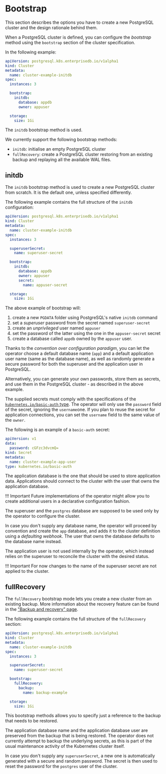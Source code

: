 # Bootstrap

This section describes the options you have to create a new
PostgreSQL cluster and the design rationale behind them.

When a PostgreSQL cluster is defined, you can configure the
*bootstrap* method using the `bootstrap` section of the cluster
specification.

In the following example:

```yaml
apiVersion: postgresql.k8s.enterprisedb.io/v1alpha1
kind: Cluster
metadata:
  name: cluster-example-initdb
spec:
  instances: 3

  bootstrap:
    initdb:
      database: appdb
      owner: appuser

  storage:
    size: 1Gi
```

The `initdb` bootstrap method is used.

We currently support the following bootstrap methods:

- `initdb`: initialise an empty PostgreSQL cluster
- `fullRecovery`: create a PostgreSQL cluster restoring from an existing backup
   and replaying all the available WAL files.

## initdb

The `initdb` bootstrap method is used to create a new PostgreSQL cluster from
scratch. It is the default one, unless specified differently.

The following example contains the full structure of the `initdb` configuration:

```yaml
apiVersion: postgresql.k8s.enterprisedb.io/v1alpha1
kind: Cluster
metadata:
  name: cluster-example-initdb
spec:
  instances: 3

  superuserSecret:
    name: superuser-secret

  bootstrap:
    initdb:
      database: appdb
      owner: appuser
      secret:
        name: appuser-secret

  storage:
    size: 1Gi
```

The above example of bootstrap will:

1. create a new `PGDATA` folder using PostgreSQL's native `initdb` command
2. set a *superuser* password from the secret named `superuser-secret`
3. create an *unprivileged* user named `appuser`
4. set the password of the latter using the one in the `appuser-secret` secret
5. create a database called `appdb` owned by the `appuser` user.

Thanks to the *convention over configuration paradigm*, you can let the
operator choose a default database name (`app`) and a default application
user name (same as the database name), as well as randomly generate a
secure password for both the superuser and the application user in
PostgreSQL.

Alternatively, you can generate your own passwords, store them as secrets,
and use them in the PostgreSQL cluster - as described in the above example.

The supplied secrets must comply with the specifications of the
[`kubernetes.io/basic-auth` type](https://kubernetes.io/docs/concepts/configuration/secret/#basic-authentication-secret).
The operator will only use the `password` field of the secret,
ignoring the `username`one. If you plan to reuse the secret for application
connections, you can set the `username` field to the same value of the `owner`.

The following is an example of a `basic-auth` secret:

```yaml
apiVersion: v1
data:
  password: cGFzc3dvcmQ=
kind: Secret
metadata:
  name: cluster-example-app-user
type: kubernetes.io/basic-auth
```

The application database is the one that should be used to store application
data. Applications should connect to the cluster with the user that owns
the application database.

!!! Important
    Future implementations of the operator might allow you to create
    additional users in a declarative configuration fashion.

The superuser and the `postgres` database are supposed to be used only
by the operator to configure the cluster.

In case you don't supply any database name, the operator will proceed
by convention and create the `app` database, and adds it to the cluster
definition using a *defaulting webhook*.
The user that owns the database defaults to the database name instead.

The application user is not used internally by the operator, which instead
relies on the superuser to reconcile the cluster with the desired status.

!!! Important
    For now changes to the name of the superuser secret are not applied
    to the cluster.

## fullRecovery

The `fullRecovery` bootstrap mode lets you create a new cluster from
an existing backup. More information about the recovery feature
can be found in the ["Backup and recovery" page](backup_recovery.md).

The following example contains the full structure of the `fullRecovery`
section:

```yaml
apiVersion: postgresql.k8s.enterprisedb.io/v1alpha1
kind: Cluster
metadata:
  name: cluster-example-initdb
spec:
  instances: 3

  superuserSecret:
    name: superuser-secret

  bootstrap:
    fullRecovery:
      backup:
        name: backup-example

  storage:
    size: 1Gi
```

This bootstrap methods allows you to specify just a reference to the
backup that needs to be restored.

The application database name and the application database user are preserved
from the backup that is being restored. The operator does not currently attempt
to backup the underlying secrets, as this is part of the usual maintenance
activity of the Kubernetes cluster itself.

In case you don't supply any `superuserSecret`, a new one is automatically
generated with a secure and random password. The secret is then used to
reset the password for the `postgres` user of the cluster.
